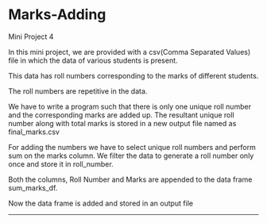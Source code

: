 # Marks-Adding
Mini Project 4

In this mini project, we are provided with a csv(Comma Separated Values) file in which the data of various students is present.

This data has roll numbers corresponding to the marks of different students. 

The roll numbers are repetitive in the data.

We have to write a program such that there is only one unique roll number and the corresponding marks are added up. The resultant unique roll number along with total marks is stored in a new output file named as final_marks.csv

For adding the numbers we have to select unique roll numbers and perform sum on the marks column. We filter the data to generate a roll number only once and store it in roll_number.

Both the columns, Roll Number and Marks are appended to the data frame sum_marks_df. 

Now the data frame is added and stored in an output file
_____________________________________________________________________________________________________________________________________________________________________________________________________________________________
